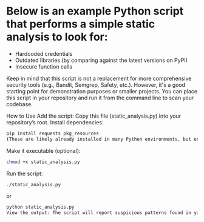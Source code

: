 # Below is an example Python script that performs a simple static analysis to look for:

- Hardcoded credentials
- Outdated libraries (by comparing against the latest versions on PyPI)
- Insecure function calls

Keep in mind that this script is not a replacement for more comprehensive security tools (e.g., Bandit, Semgrep, Safety, etc.). However, it's a good starting point for demonstration purposes or smaller projects. You can place this script in your repository and run it from the command line to scan your codebase.

How to Use
Add the script: Copy this file (static_analysis.py) into your repository’s root.
Install dependencies:

```bash
pip install requests pkg_resources
(These are likely already installed in many Python environments, but ensure they’re present.)
```

Make it executable (optional):
```bash
chmod +x static_analysis.py
```

Run the script:
```bash
./static_analysis.py
```
or

```bash
python static_analysis.py
View the output: The script will report suspicious patterns found in your code (e.g., potential hardcoded credentials or insecure function calls) and libraries that may be outdated in your requirements.txt.
```
